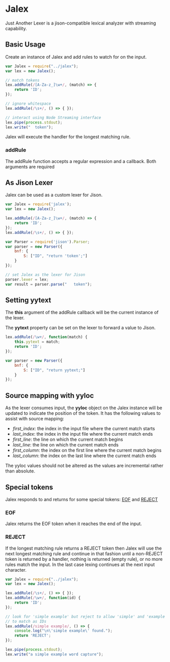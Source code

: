 # Jalex

Just Another Lexer is a jison-compatible lexical analyzer with streaming capability.

## Basic Usage

Create an instance of Jalex and add rules to watch for on the input.

```JavaScript
var Jalex = require("../jalex");
var lex = new Jalex();

// match tokens
lex.addRule(/[A-Za-z_]\w+/, (match) => {
    return 'ID';
});

// ignore whitespace
lex.addRule(/\s+/, () => { });

// interact using Node Streaming interface
lex.pipe(process.stdout);
lex.write("  token");
```

Jalex will execute the handler for the longest matching rule.

### addRule

The addRule function accepts a regular expression and a callback.
Both arguments are required

## As Jison Lexer

Jalex can be used as a custom lexer for Jison.

```JavaScript
var Jalex = require('jalex');
var lex = new Jalex();

lex.addRule(/[A-Za-z_]\w+/, (match) => {
    return 'ID';
});
lex.addRule(/\s+/, () => { });

var Parser = require('jison').Parser;
var parser = new Parser({
    bnf: {
        S: ["ID", "return 'token';"]
    }
});

// set Jalex as the lexer for Jison
parser.lexer = lex;
var result = parser.parse("   token");
```

## Setting yytext

The **this** argument of the addRule callback
will be the current instance of the lexer.

The **yytext** property can be set on the lexer 
to forward a value to Jison.

```JavaScript
lex.addRule(/\w+/, function(match) {
    this.yytext = match;
    return 'ID';
});

var parser = new Parser({
    bnf: {
        S: ["ID", "return yytext;"]
    }
});
```

## Source mapping with yyloc

As the lexer consumes input, the **yyloc** object on 
the Jalex instance will be updated to indicate the 
position of the token. It has the following
values to assist with source mapping:

- *first_index*: the index in the input file where the current match starts
- *last_index*: the index in the input file where the current match ends
- *first_line*: the line on which the current match begins
- *last_line*: the line on which the current match ends
- *first_column*: the index on the first line where the current match begins
- *last_column*: the index on the last line where the current match ends

The yyloc values should not be altered as the values are 
incremental rather than absolute.

## Special tokens

Jalex responds to and returns for some special tokens: [EOF](#eof) and [REJECT](#reject)

### EOF

Jalex returns the EOF token when it reaches the end of the input.

### REJECT

If the longest matching rule returns a REJECT 
token then Jalex will use the next longest matching 
rule and continue in that fashion until a non-REJECT token
is returned by a handler, nothing is returned (empty rule), or 
no more rules match the input.
In the last case lexing continues at the next input character.

```JavaScript
var Jalex = require("../jalex");
var lex = new Jalex();

lex.addRule(/\s+/, () => { });
lex.addRule(/\w+/, function(id) {
    return 'ID';
});

// look for 'simple example' but reject to allow 'simple' and 'example'
// to match as IDs
lex.addRule(/simple example/, () => {
    console.log("\n\'simple example\' found.");
    return 'REJECT';
});

lex.pipe(process.stdout);
lex.write("a simple example word capture");
```
